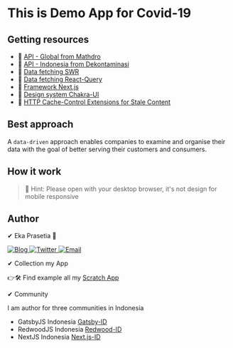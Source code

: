 # This is Demo App for Covid-19

## Getting resources

- 📍 [API - Global from Mathdro](https://covid19.mathdro.id/api)
- 📍 [API - Indonesia from Dekontaminasi](https://dekontaminasi.com/)
- 📍 [Data fetching SWR](https://swr.vercel.app/)
- 📍 [Data fetching React-Query](https://react-query.tanstack.com/)
- 📍 [Framework Next.js](https://nextjs.org/)
- 📍 [Design system Chakra-UI](https://chakra-ui.com/)
- 📍 [HTTP Cache-Control Extensions for Stale Content](https://tools.ietf.org/html/rfc5861)

## Best approach

A `data-driven` approach enables companies to examine and organise their data with the goal of better serving their customers and consumers.

## How it work

> 🚩 Hint: Please open with your desktop browser, it's not design for mobile responsive

## Author

✔ Eka Prasetia 🤵

<a href="https://www.ekaprasetia.com/">
  <img src="https://img.shields.io/badge/Writer-Blog-orange" alt="Blog" />
</a>

<a href="https://twitter.com/dannyeka">
  <img src="https://img.shields.io/badge/Tweet-Twitter-blue" alt="Twitter" />
</a>

<a href="mailto:ekaone3033@gmail.com">
  <img src="https://img.shields.io/badge/Email-ekaone3033@gmail.com-yellow" alt="Email" />
</a>

✔ Collection my App

👉🛠 Find example all my [Scratch App](https://github.com/ekaone)

✔ Community

I am author for three communities in Indonesia

- GatsbyJS Indonesia [Gatsby-ID](https://gatsbyjs.id)
- RedwoodJS Indonesia [Redwood-ID](https://redwoodjs.id)
- NextJS Indonesia [Next.js-ID](https://github.com/NextJS-Indonesia)
